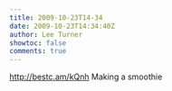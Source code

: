 ```yaml
---
title: 2009-10-23T14-34
date: 2009-10-23T14:34:40Z
author: Lee Turner
showtoc: false
comments: true
---
```


http://bestc.am/kQnh Making a smoothie


